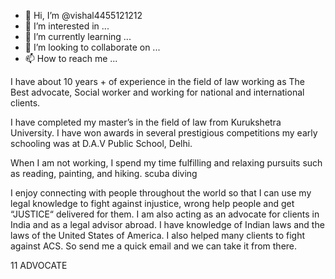 - 👋 Hi, I’m @vishal4455121212
- 👀 I’m interested in ...
- 🌱 I’m currently learning ...
- 💞️ I’m looking to collaborate on ...
- 📫 How to reach me ...

<!---
vishal4455121212/vishal4455121212 is a ✨ special ✨ repository because its `README.md` (this file) appears on your GitHub profile.
You can click the Preview link to take a look at your changes.
--->
I have about 10 years + of experience in the field of law working as The Best advocate, Social worker and working for national and international clients.

I have completed my master’s in the field of law from Kurukshetra University. I have won awards in several prestigious competitions my early schooling was at D.A.V Public School, Delhi.

When I am not working, I spend my time fulfilling and relaxing pursuits such as reading, painting, and hiking. scuba diving

I enjoy connecting with people throughout the world so that I can use my legal knowledge to fight against injustice, wrong help people and get “JUSTICE“ delivered for them. I am also acting as an advocate for clients in India and as a legal advisor abroad. I have knowledge of Indian laws and the laws of the United States of America. I also helped many clients to fight against ACS. So send me a quick email and we can take it from there.

11
 ADVOCATE


